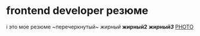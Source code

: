 # frontend developer резюме
i это мое резюме
~перечеркнутый~
_жирный_
__жирный2__
___жирный3___
[PHOTO](https://komandante999.github.io/PHOTO/ "progject")
